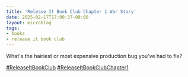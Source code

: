 ```yaml
---
title: 'Release It Book Club Chapter 1 War Story'
date: 2025-02-17T17:00:37-08:00
layout: microblog
tags:
- books
- release it book club
---
```


What's the hairiest or most expensive production bug you've had to fix?

[#ReleaseItBookClub](https://x.com/hashtag/ReleaseItBookClub)
[#ReleaseItBookClubChapter1](https://x.com/hashtag/ReleaseItBookClubChapter1)
